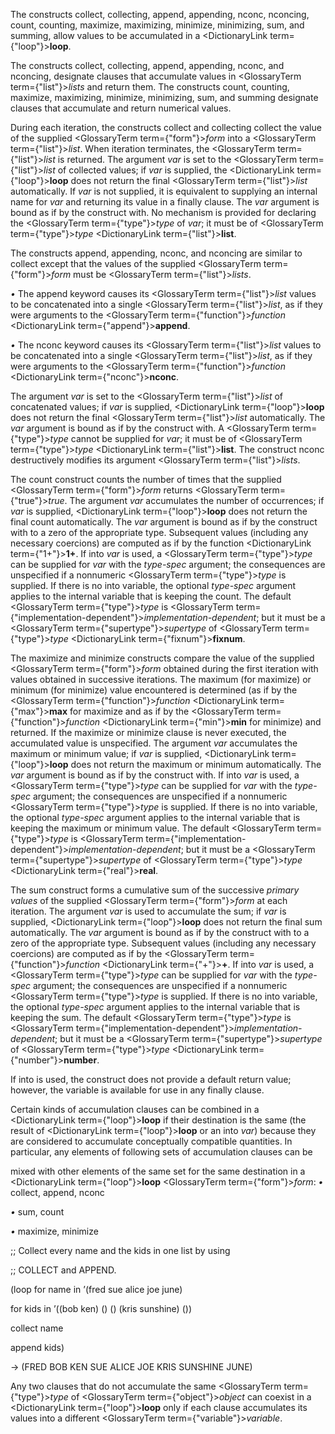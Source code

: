  



The constructs collect, collecting, append, appending, nconc, nconcing, count, counting, maximize, maximizing, minimize, minimizing, sum, and summing, allow values to be accumulated in a <DictionaryLink  term={"loop"}><b>loop</b></DictionaryLink>. 



The constructs collect, collecting, append, appending, nconc, and nconcing, designate clauses that accumulate values in <GlossaryTerm  term={"list"}><i>lists</i></GlossaryTerm> and return them. The constructs count, counting, maximize, maximizing, minimize, minimizing, sum, and summing designate clauses that accumulate and return numerical values. 



During each iteration, the constructs collect and collecting collect the value of the supplied <GlossaryTerm  term={"form"}><i>form</i></GlossaryTerm> into a <GlossaryTerm  term={"list"}><i>list</i></GlossaryTerm>. When iteration terminates, the <GlossaryTerm  term={"list"}><i>list</i></GlossaryTerm> is returned. The argument *var* is set to the <GlossaryTerm  term={"list"}><i>list</i></GlossaryTerm> of collected values; if *var* is supplied, the <DictionaryLink  term={"loop"}><b>loop</b></DictionaryLink> does not return the final <GlossaryTerm  term={"list"}><i>list</i></GlossaryTerm> automatically. If *var* is not supplied, it is equivalent to supplying an internal name for *var* and returning its value in a finally clause. The *var* argument is bound as if by the construct with. No mechanism is provided for declaring the <GlossaryTerm  term={"type"}><i>type</i></GlossaryTerm> of *var*; it must be of <GlossaryTerm  term={"type"}><i>type</i></GlossaryTerm> <DictionaryLink  term={"list"}><b>list</b></DictionaryLink>. 



The constructs append, appending, nconc, and nconcing are similar to collect except that the values of the supplied <GlossaryTerm  term={"form"}><i>form</i></GlossaryTerm> must be <GlossaryTerm  term={"list"}><i>lists</i></GlossaryTerm>. 







 



 



*•* The append keyword causes its <GlossaryTerm  term={"list"}><i>list</i></GlossaryTerm> values to be concatenated into a single <GlossaryTerm  term={"list"}><i>list</i></GlossaryTerm>, as if they were arguments to the <GlossaryTerm  term={"function"}><i>function</i></GlossaryTerm> <DictionaryLink  term={"append"}><b>append</b></DictionaryLink>. 



*•* The nconc keyword causes its <GlossaryTerm  term={"list"}><i>list</i></GlossaryTerm> values to be concatenated into a single <GlossaryTerm  term={"list"}><i>list</i></GlossaryTerm>, as if they were arguments to the <GlossaryTerm  term={"function"}><i>function</i></GlossaryTerm> <DictionaryLink  term={"nconc"}><b>nconc</b></DictionaryLink>. 



The argument *var* is set to the <GlossaryTerm  term={"list"}><i>list</i></GlossaryTerm> of concatenated values; if *var* is supplied, <DictionaryLink  term={"loop"}><b>loop</b></DictionaryLink> does not return the final <GlossaryTerm  term={"list"}><i>list</i></GlossaryTerm> automatically. The *var* argument is bound as if by the construct with. A <GlossaryTerm  term={"type"}><i>type</i></GlossaryTerm> cannot be supplied for *var*; it must be of <GlossaryTerm  term={"type"}><i>type</i></GlossaryTerm> <DictionaryLink  term={"list"}><b>list</b></DictionaryLink>. The construct nconc destructively modifies its argument <GlossaryTerm  term={"list"}><i>lists</i></GlossaryTerm>. 



The count construct counts the number of times that the supplied <GlossaryTerm  term={"form"}><i>form</i></GlossaryTerm> returns <GlossaryTerm  term={"true"}><i>true</i></GlossaryTerm>. The argument *var* accumulates the number of occurrences; if *var* is supplied, <DictionaryLink  term={"loop"}><b>loop</b></DictionaryLink> does not return the final count automatically. The *var* argument is bound as if by the construct with to a zero of the appropriate type. Subsequent values (including any necessary coercions) are computed as if by the function <DictionaryLink  term={"1+"}><b>1+</b></DictionaryLink>. If into *var* is used, a <GlossaryTerm  term={"type"}><i>type</i></GlossaryTerm> can be supplied for *var* with the *type-spec* argument; the consequences are unspecified if a nonnumeric <GlossaryTerm  term={"type"}><i>type</i></GlossaryTerm> is supplied. If there is no into variable, the optional *type-spec* argument applies to the internal variable that is keeping the count. The default <GlossaryTerm  term={"type"}><i>type</i></GlossaryTerm> is <GlossaryTerm  term={"implementation-dependent"}><i>implementation-dependent</i></GlossaryTerm>; but it must be a <GlossaryTerm  term={"supertype"}><i>supertype</i></GlossaryTerm> of <GlossaryTerm  term={"type"}><i>type</i></GlossaryTerm> <DictionaryLink  term={"fixnum"}><b>fixnum</b></DictionaryLink>. 



The maximize and minimize constructs compare the value of the supplied <GlossaryTerm  term={"form"}><i>form</i></GlossaryTerm> obtained during the first iteration with values obtained in successive iterations. The maximum (for maximize) or minimum (for minimize) value encountered is determined (as if by the <GlossaryTerm  term={"function"}><i>function</i></GlossaryTerm> <DictionaryLink  term={"max"}><b>max</b></DictionaryLink> for maximize and as if by the <GlossaryTerm  term={"function"}><i>function</i></GlossaryTerm> <DictionaryLink  term={"min"}><b>min</b></DictionaryLink> for minimize) and returned. If the maximize or minimize clause is never executed, the accumulated value is unspecified. The argument *var* accumulates the maximum or minimum value; if *var* is supplied, <DictionaryLink  term={"loop"}><b>loop</b></DictionaryLink> does not return the maximum or minimum automatically. The *var* argument is bound as if by the construct with. If into *var* is used, a <GlossaryTerm  term={"type"}><i>type</i></GlossaryTerm> can be supplied for *var* with the *type-spec* argument; the consequences are unspecified if a nonnumeric <GlossaryTerm  term={"type"}><i>type</i></GlossaryTerm> is supplied. If there is no into variable, the optional *type-spec* argument applies to the internal variable that is keeping the maximum or minimum value. The default <GlossaryTerm  term={"type"}><i>type</i></GlossaryTerm> is <GlossaryTerm  term={"implementation-dependent"}><i>implementation-dependent</i></GlossaryTerm>; but it must be a <GlossaryTerm  term={"supertype"}><i>supertype</i></GlossaryTerm> of <GlossaryTerm  term={"type"}><i>type</i></GlossaryTerm> <DictionaryLink  term={"real"}><b>real</b></DictionaryLink>. 



The sum construct forms a cumulative sum of the successive *primary values* of the supplied <GlossaryTerm  term={"form"}><i>form</i></GlossaryTerm> at each iteration. The argument *var* is used to accumulate the sum; if *var* is supplied, <DictionaryLink  term={"loop"}><b>loop</b></DictionaryLink> does not return the final sum automatically. The *var* argument is bound as if by the construct with to a zero of the appropriate type. Subsequent values (including any necessary coercions) are computed as if by the <GlossaryTerm  term={"function"}><i>function</i></GlossaryTerm> <DictionaryLink  term={"+"}><b>+</b></DictionaryLink>. If into *var* is used, a <GlossaryTerm  term={"type"}><i>type</i></GlossaryTerm> can be supplied for *var* with the *type-spec* argument; the consequences are unspecified if a nonnumeric <GlossaryTerm  term={"type"}><i>type</i></GlossaryTerm> is supplied. If there is no into variable, the optional *type-spec* argument applies to the internal variable that is keeping the sum. The default <GlossaryTerm  term={"type"}><i>type</i></GlossaryTerm> is <GlossaryTerm  term={"implementation-dependent"}><i>implementation-dependent</i></GlossaryTerm>; but it must be a <GlossaryTerm  term={"supertype"}><i>supertype</i></GlossaryTerm> of <GlossaryTerm  term={"type"}><i>type</i></GlossaryTerm> <DictionaryLink  term={"number"}><b>number</b></DictionaryLink>. 



If into is used, the construct does not provide a default return value; however, the variable is available for use in any finally clause. 



Certain kinds of accumulation clauses can be combined in a <DictionaryLink  term={"loop"}><b>loop</b></DictionaryLink> if their destination is the same (the result of <DictionaryLink  term={"loop"}><b>loop</b></DictionaryLink> or an into *var*) because they are considered to accumulate conceptually compatible quantities. In particular, any elements of following sets of accumulation clauses can be 







 



 



mixed with other elements of the same set for the same destination in a <DictionaryLink  term={"loop"}><b>loop</b></DictionaryLink> <GlossaryTerm  term={"form"}><i>form</i></GlossaryTerm>: *•* collect, append, nconc 



*•* sum, count 



*•* maximize, minimize 



;; Collect every name and the kids in one list by using 



;; COLLECT and APPEND. 



(loop for name in ’(fred sue alice joe june) 



for kids in ’((bob ken) () () (kris sunshine) ()) 



collect name 



append kids) 



→ (FRED BOB KEN SUE ALICE JOE KRIS SUNSHINE JUNE) 



Any two clauses that do not accumulate the same <GlossaryTerm  term={"type"}><i>type</i></GlossaryTerm> of <GlossaryTerm  term={"object"}><i>object</i></GlossaryTerm> can coexist in a <DictionaryLink  term={"loop"}><b>loop</b></DictionaryLink> only if each clause accumulates its values into a different <GlossaryTerm  term={"variable"}><i>variable</i></GlossaryTerm>. 



